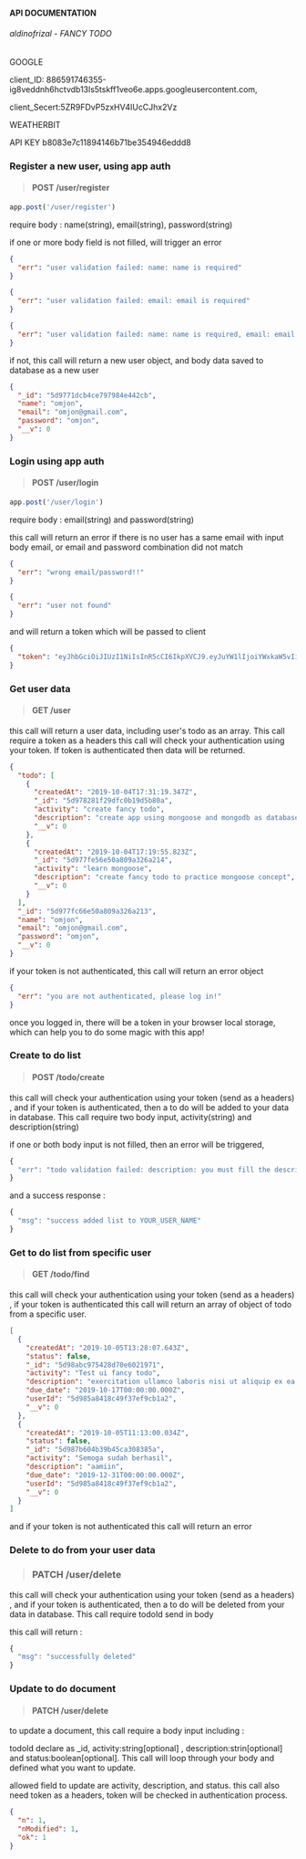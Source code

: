 #### API DOCUMENTATION

###### aldinofrizal - FANCY TODO



GOOGLE

client_ID: 886591746355-ig8veddnh6hctvdb13ls5tskff1veo6e.apps.googleusercontent.com,

client_Secert:5ZR9FDvP5zxHV4IUcCJhx2Vz



WEATHERBIT

API KEY b8083e7c11894146b71be354946eddd8





### Register a new user, using app auth

> #### POST /user/register

```javascript
app.post('/user/register')
```

require body : name(string), email(string), password(string)

if one or more body field is not filled, will trigger an error

```json
{
  "err": "user validation failed: name: name is required"
}

{
  "err": "user validation failed: email: email is required"
}

{
  "err": "user validation failed: name: name is required, email: email is required"
}
```

if not, this call will return a new user object, and body data saved to database as a new user

```json
{
  "_id": "5d9771dcb4ce797984e442cb",
  "name": "omjon",
  "email": "omjon@gmail.com",
  "password": "omjon",
  "__v": 0
}
```



### Login using app auth

> #### POST /user/login

```javascript
app.post('/user/login')
```

require body : email(string) and password(string)

this call will return an error if there is no user has a same email with input body email, or email and password combination did not match

```json
{
  "err": "wrong email/password!!"
}

{
  "err": "user not found"
}
```

and will return a token which will be passed to client

```json
{
  "token": "eyJhbGciOiJIUzI1NiIsInR5cCI6IkpXVCJ9.eyJuYW1lIjoiYWxkaW5vIiwiZW1haWwiOiJhbGRpbm9AZ21haWwuY29tIiwiaWF0IjoxNTcwMjA2NDE1fQ.j6HKbsTNPbj3pTXZzUf1oDy9JyQSvaR94r9hW2Rxs6c"
}
```



### Get user data

> #### GET /user

this call will return a user data, including user's todo as an array. This call require a token as a headers this call will check your authentication using your token. If token is authenticated then data will be returned. 

```json
{
  "todo": [
    {
      "createdAt": "2019-10-04T17:31:19.347Z",
      "_id": "5d978281f29dfc0b19d5b80a",
      "activity": "create fancy todo",
      "description": "create app using mongoose and mongodb as database, express as app framework and jquery as dom",
      "__v": 0
    },
    {
      "createdAt": "2019-10-04T17:19:55.823Z",
      "_id": "5d977fe56e50a809a326a214",
      "activity": "learn mongoose",
      "description": "create fancy todo to practice mongoose concept",
      "__v": 0
    }
  ],
  "_id": "5d977fc66e50a809a326a213",
  "name": "omjon",
  "email": "omjon@gmail.com",
  "password": "omjon",
  "__v": 0
}
```

if your token is not authenticated, this call will return an error object

```json
{
  "err": "you are not authenticated, please log in!"
}
```





once you logged in, there will be a token in your browser local storage, which can help you to do some magic with this app!

### Create to do list

> #### POST /todo/create

this call will check your authentication using your token (send as a headers)  , and if your token is authenticated, then a to do will be added to your data in database. This call require two body input, activity(string) and description(string)

if one or both body input is not filled, then an error will be triggered,

```javascript
{
  "err": "todo validation failed: description: you must fill the description form"
}
```

and a success response :

```javascript
{
  "msg": "success added list to YOUR_USER_NAME"
}
```





### Get to do list from specific user

> #### GET /todo/find

this call will check your authentication using your token (send as a headers) , if your token is authenticated this call will return an array of object of todo from a specific user. 

```json
[
  {
    "createdAt": "2019-10-05T13:28:07.643Z",
    "status": false,
    "_id": "5d98abc975428d70e6021971",
    "activity": "Test ui fancy todo",
    "description": "exercitation ullamco laboris nisi ut aliquip ex ea commodo consequat. Duis aute irure dolor in reprehenderit in voluptate velit esse cillum",
    "due_date": "2019-10-17T00:00:00.000Z",
    "userId": "5d985a8418c49f37ef9cb1a2",
    "__v": 0
  },
  {
    "createdAt": "2019-10-05T11:13:00.034Z",
    "status": false,
    "_id": "5d987b604b39b45ca308385a",
    "activity": "Semoga sudah berhasil",
    "description": "aamiin",
    "due_date": "2019-12-31T00:00:00.000Z",
    "userId": "5d985a8418c49f37ef9cb1a2",
    "__v": 0
  }
]
```

and if your token is not authenticated this call will return an error





### Delete to do from your user data

> ### PATCH /user/delete

this call will check your authentication using your token (send as a headers)  , and if your token is authenticated, then a to do will be deleted from your data in database. This call require todoId send in body

this call will return :

```javascript
{
  "msg": "successfully deleted"
}
```





### Update to do document

> #### PATCH /user/delete

to update a document, this call require a body input including :

todoId declare as _id, activity:string[optional] , description:strin[optional] and status:boolean[optional]. This call will loop through your body and defined what you want to update. 

allowed field to update are activity, description, and status. this call also need token as a headers, token will be checked in authentication process. 

```json
{
  "n": 1,
  "nModified": 1,
  "ok": 1
}
```











